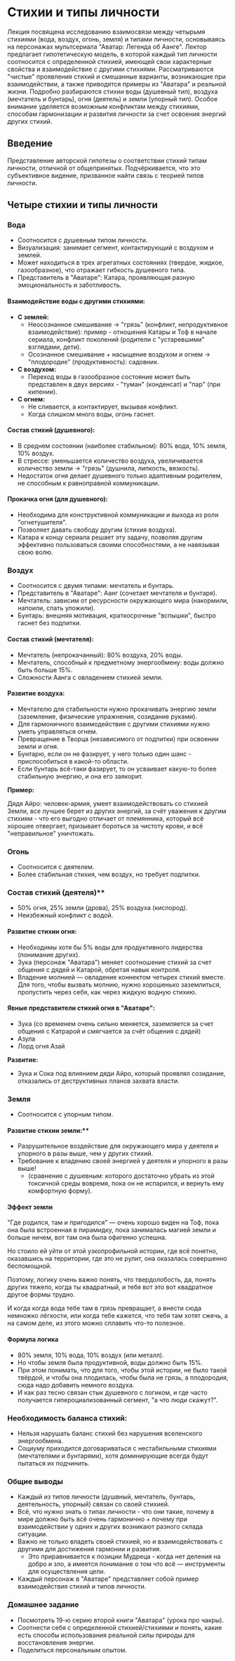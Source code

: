 # Стихии и типы личности

Лекция посвящена исследованию взаимосвязи между четырьмя стихиями (вода, воздух, огонь, земля) и типами личности, основываясь на персонажах мультсериала "Аватар: Легенда об Аанге". Лектор предлагает гипотетическую модель, в которой каждый тип личности соотносится с определенной стихией, имеющей свои характерные свойства и взаимодействие с другими стихиями.  Рассматриваются "чистые" проявления стихий и смешанные варианты, возникающие при взаимодействии, а также приводятся примеры из "Аватара" и реальной жизни. Подробно разбираются стихии воды (душевный тип), воздуха (мечтатель и бунтарь), огня (деятель) и земли (упорный тип).  Особое внимание уделяется возможным конфликтам между стихиями, способам гармонизации и развития личности за счет освоения энергий других стихий.

## Введение

Представление авторской гипотезы о соответствии стихий типам личности, отличной от общепринятых.
Подчёркивается, что это субъективное видение, призванное найти связь с теорией типов личности.

## Четыре стихии и типы личности

### Вода
- Соотносится с душевным типом личности.
- Визуализация: занимает сегмент, контактирующий с воздухом и землей.
- Может находиться в трех агрегатных состояниях (твердое, жидкое, газообразное), что отражает гибкость душевного типа.
- Представитель в "Аватаре": Катара, проявляющая разную эмоциональность и заботливость.

#### Взаимодействие воды с другими стихиями:
- **С землей:**
    - Неосознанное смешивание -> "грязь" (конфликт, непродуктивное взаимодействие): пример - отношения Катары и Тоф в начале сериала, конфликт поколений (родители с "устаревшими" взглядами, дети).
    - Осознанное смешивание + насыщение воздухом и огнем -> "плодородие" (продуктивность):  садовник.
- **С воздухом:**
    - Переход воды в газообразное состояние может быть представлен в двух версиях - "туман" (конденсат) и "пар" (при кипении).
- **С огнем:**
    - Не сливается, а контактирует, вызывая конфликт.
    - Когда слишком много воды, огонь гаснет.
#### Состав стихий (душевного):
- В среднем состоянии (наиболее стабильном): 80% вода, 10% земля, 10% воздух.
- В стрессе: уменьшается количество воздуха, увеличивается количество земли -> "грязь" (душнила, липкость, вязкость).
- Недостаток огня делает душевного только адаптивным родителем, не способным к равноправной коммуникации.

#### Прокачка огня (для душевного):
- Необходима для конструктивной коммуникации и выхода из роли "огнетушителя".
- Позволяет давать свободу другим (стихия воздуха).
- Катара к концу сериала решает эту задачу, позволяя другим эффективно пользоваться своими способностями, а не навязывая свою волю.

### Воздух
- Соотносится с двумя типами: мечтатель и бунтарь.
- Представитель в "Аватаре": Аанг (сочетает мечтателя и бунтаря).
- Мечтатель: зависим от ресурсности окружающего мира (накормили, напоили, спать уложили).
- Бунтарь: внешняя мотивация, краткосрочные "вспышки", быстро гаснет без подпитки.

#### Состав стихий (мечтателя):
- Мечтатель (непрокачанный): 80% воздуха, 20% воды.
- Мечтатель, способный к предметному энергообмену:  воды должно быть больше 15%.
- Сложности Аанга с овладением стихией земли.

#### Развитие воздуха:
- Мечтателю для стабильности нужно прокачивать энергию земли (заземление, физические упражнения, созидание руками).
- Для гармоничного взаимодействия с другими стихиями нужно уметь управляться огнем.
- Превращение в Творца (независимого от подпитки) при освоении земли и огня.
- Бунтарю, если он не фазирует, у него только один шанс - приспособиться в какой-то области.
- Если бунтарь всё-таки фазирует, то он усваивает какую-то более стабильную энергию, и она его заякорит.

**Пример:**

Дядя Айро: человек-армия, умеет взаимодействовать со стихией Земли, все лучшее берет из других энергий, за счёт уважения к другим стихиям - что его выгодно отличает от племянника, который всё хорошее отвергает, призывает бороться за чистоту крови, и всё "неправильное" уничтожать.

### Огонь
- Соотносится с деятелем.
- Более стабильная стихия, чем воздух, но требует подпитки.
### Состав стихий (деятеля)**
- 50% огня, 25% земли (дрова), 25% воздуха (кислород).
- Неизбежный конфликт с водой.

#### Развитие стихии огня:
- Необходимы хотя бы 5% воды для продуктивного лидерства (понимание других).
- Зука (персонаж "Аватара") меняет соотношение стихий за счет общения с дядей и Катарой, обретая навык контроля.
- Владение молнией — овладение коннектом четырех стихий вместе. Для того, чтобы вызвать молнию, нужно хорошенько заземлиться, пропустить через себя, как через жидкую водную стихию.

#### Явные представители стихий огня в "Аватаре":
- Зука (со временем очень сильно меняется, заземляется за счет общения с Катрарой и смягчается за счёт общения с дядей)
- Азула
- Лорд огня Азай

**Развитие:**
- Зука и Сока под влиянием дяди Айро, который проявлял созидание, отказались от деструктивных планов захвата власти.

### Земля
- Соотносится с упорным типом.

#### Развитие стихии земли:**
- Разрушительное воздействие для окружающего мира у деятеля и упорного в разы выше, чем у других стихий.
- Требование к владению своей энергией у деятеля и упорного в разы выше!
     - (сравнение с душевным: которого достаточно убрать из этой токсичной среды вовремя, пока он не испарился, и вернуть ему комфортную форму).

#### Эффект земли

"Где родился, там и пригодился" — очень хорошо виден на Тоф, пока она была встроенная в пирамидку, пока занималась магией земли и больше ничем, вот там она была офигенно успешна.

Но стоило ей уйти от этой узкопрофильной истории, где всё понятно, оказавшись на территории, где это не рулит,  она оказалась совершенно беспомощной.

Поэтому, логику очень важно понять, что твердолобость, да, понять других тяжело, когда ты квадратный, и тебя вот это вот квадратное другое формы трудно.

И когда когда вода тебе там в грязь превращает, а внести сюда немножко лёгкости,  или когда тебе кажется, что тебя там хотят сжечь, а на самом деле, из этого можно сплавить что-то полезное.

#### Формула логика
- 80% земля, 10% вода, 10% воздух  (или металл).
- Но чтобы земля была продуктивной, воды должно быть 15%.
- При этом понимать, что для того, чтобы этой истории, не было такой твёрдой, и чтобы она плодилась, чтобы была не грязь, а плодородия, сюда надо добавить немного воздуха.
- И как раз тесно связан стык душевного с логиком, и где часто получается гипероциализованный сегмент, "а что люди скажут?".

### Необходимость баланса стихий:

- Нельзя нарушать баланс стихий без нарушения вселенского энергообмена.
- Социуму приходится договариваться с нестабильными стихиями (мечтателями и бунтарями), хотя доминирующие всегда будут пытаться их подчинить.

### Общие выводы

- Каждый из типов личности (душвный, мечтатель, бунтарь, деятельность, упорный) связан со своей стихией.
- Всё, что нужно знать о типах личности - что они такие, почему в мире должно быть всё очень гармонично + почему при взаимодействии у одних и других возникают разного склада ситуации.
- Важно не только владеть своей стихией, но и взаимодействовать с другими для достижения гармонии и развития.
    - Это приравнивается к позиции Мудреца - когда нет деления на добро и зло, а имеется понимание о том что всё — инструменты для осуществления цели.
- Каждый персонаж в "Аватаре" представляет собой пример взаимодействия стихий и типов личности.

### Домашнее задание

- Посмотреть 19-ю серию второй книги "Аватара" (урока про чакры).
- Соотнести себя с определенной стихией/стихиями и понять, какие есть способы использования реальной силы природы для восстановления энергии.
- Поделиться персональным опытом.
